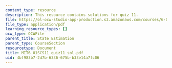 ```yaml
---
content_type: resource
description: This resource contains solutions for quiz 11.
file: https://ol-ocw-studio-app-production.s3.amazonaws.com/courses/6-01sc-introduction-to-electrical-engineering-and-computer-science-i-spring-2011/4bf983b72d7b6336675bb33e14a7fc06_MIT6_01SCS11_quiz11_sol.pdf
file_type: application/pdf
learning_resource_types: []
ocw_type: OCWFile
parent_title: State Estimation
parent_type: CourseSection
resourcetype: Document
title: MIT6_01SCS11_quiz11_sol.pdf
uid: 4bf983b7-2d7b-6336-675b-b33e14a7fc06
---
```

